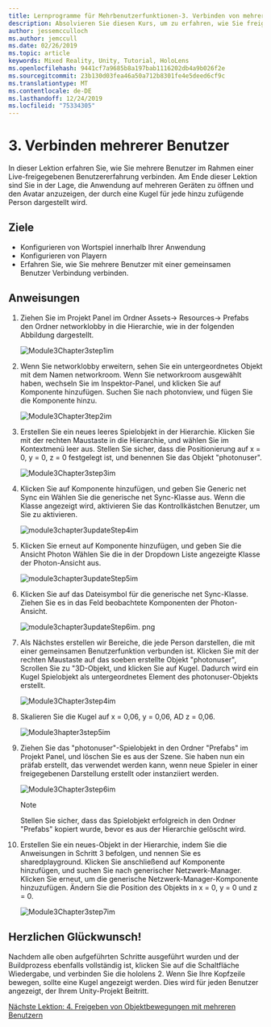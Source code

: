 ```yaml
---
title: Lernprogramme für Mehrbenutzerfunktionen-3. Verbinden von mehreren Benutzern
description: Absolvieren Sie diesen Kurs, um zu erfahren, wie Sie freigegebene Umgebungen mit mehreren Benutzern in einer hololens 2-Anwendung implementieren.
author: jessemcculloch
ms.author: jemccull
ms.date: 02/26/2019
ms.topic: article
keywords: Mixed Reality, Unity, Tutorial, HoloLens
ms.openlocfilehash: 9441cf7a9685b8a197bab1116202db4a9b026f2e
ms.sourcegitcommit: 23b130d03fea46a50a712b8301fe4e5deed6cf9c
ms.translationtype: MT
ms.contentlocale: de-DE
ms.lasthandoff: 12/24/2019
ms.locfileid: "75334305"
---
```

# <a name="3-connecting-multiple-users"></a>3. Verbinden mehrerer Benutzer

In dieser Lektion erfahren Sie, wie Sie mehrere Benutzer im Rahmen einer Live-freigegebenen Benutzererfahrung verbinden. Am Ende dieser Lektion sind Sie in der Lage, die Anwendung auf mehreren Geräten zu öffnen und den Avatar anzuzeigen, der durch eine Kugel für jede hinzu zufügende Person dargestellt wird.

## <a name="objectives"></a>Ziele

* Konfigurieren von Wortspiel innerhalb Ihrer Anwendung
* Konfigurieren von Playern
* Erfahren Sie, wie Sie mehrere Benutzer mit einer gemeinsamen Benutzer Verbindung verbinden.

## <a name="instructions"></a>Anweisungen

1. Ziehen Sie im Projekt Panel im Ordner Assets-> Resources-> Prefabs den Ordner networklobby in die Hierarchie, wie in der folgenden Abbildung dargestellt.

    ![Module3Chapter3step1im](images/module3chapter3step1im.PNG)

2. Wenn Sie networklobby erweitern, sehen Sie ein untergeordnetes Objekt mit dem Namen networkroom. Wenn Sie networkroom ausgewählt haben, wechseln Sie im Inspektor-Panel, und klicken Sie auf Komponente hinzufügen. Suchen Sie nach photonview, und fügen Sie die Komponente hinzu.

    ![Module3Chapter3tep2im](images/module3chapter3step2im.PNG)

3. Erstellen Sie ein neues leeres Spielobjekt in der Hierarchie. Klicken Sie mit der rechten Maustaste in die Hierarchie, und wählen Sie im Kontextmenü leer aus. Stellen Sie sicher, dass die Positionierung auf x = 0, y = 0, z = 0 festgelegt ist, und benennen Sie das Objekt "photonuser".

    ![Module3Chapter3step3im](images/module3chapter3step3im.PNG)

4. Klicken Sie auf Komponente hinzufügen, und geben Sie Generic net Sync ein Wählen Sie die generische net Sync-Klasse aus. Wenn die Klasse angezeigt wird, aktivieren Sie das Kontrollkästchen Benutzer, um Sie zu aktivieren.

    ![module3chapter3updateStep4im](images/module3chapter3updateStep4im.png)

5. Klicken Sie erneut auf Komponente hinzufügen, und geben Sie die Ansicht Photon Wählen Sie die in der Dropdown Liste angezeigte Klasse der Photon-Ansicht aus.

    ![module3chapter3updateStep5im](images/module3chapter3updateStep5im.png)

6. Klicken Sie auf das Dateisymbol für die generische net Sync-Klasse. Ziehen Sie es in das Feld beobachtete Komponenten der Photon-Ansicht.

    ![module3chapter3updateStep6im. png](images/module3chapter3updateStep6im.png)

7. Als Nächstes erstellen wir Bereiche, die jede Person darstellen, die mit einer gemeinsamen Benutzerfunktion verbunden ist. Klicken Sie mit der rechten Maustaste auf das soeben erstellte Objekt "photonuser", Scrollen Sie zu "3D-Objekt, und klicken Sie auf Kugel. Dadurch wird ein Kugel Spielobjekt als untergeordnetes Element des photonuser-Objekts erstellt.

    ![Module3Chapter3step4im](images/module3chapter3step4im.PNG)

8. Skalieren Sie die Kugel auf x = 0,06, y = 0,06, AD z = 0,06.

    ![Module3hapter3step5im](images/module3chapter3step5im.PNG)

9. Ziehen Sie das "photonuser"-Spielobjekt in den Ordner "Prefabs" im Projekt Panel, und löschen Sie es aus der Szene. Sie haben nun ein präfab erstellt, das verwendet werden kann, wenn neue Spieler in einer freigegebenen Darstellung erstellt oder instanziiert werden.

    ![Module3Chapter3step6im](images/module3chapter3step6im.PNG)

    >[!NOTE]
    >Stellen Sie sicher, dass das Spielobjekt erfolgreich in den Ordner "Prefabs" kopiert wurde, bevor es aus der Hierarchie gelöscht wird.

10. Erstellen Sie ein neues-Objekt in der Hierarchie, indem Sie die Anweisungen in Schritt 3 befolgen, und nennen Sie es sharedplayground. Klicken Sie anschließend auf Komponente hinzufügen, und suchen Sie nach generischer Netzwerk-Manager.  Klicken Sie erneut, um die generische Netzwerk-Manager-Komponente hinzuzufügen. Ändern Sie die Position des Objekts in x = 0, y = 0 und z = 0.

    ![Module3Chapter3step7im](images/module3chapter3step7im.PNG)

## <a name="congratulations"></a>Herzlichen Glückwunsch!

Nachdem alle oben aufgeführten Schritte ausgeführt wurden und der Buildprozess ebenfalls vollständig ist, klicken Sie auf die Schaltfläche Wiedergabe, und verbinden Sie die hololens 2. Wenn Sie Ihre Kopfzeile bewegen, sollte eine Kugel angezeigt werden. Dies wird für jeden Benutzer angezeigt, der Ihrem Unity-Projekt Beitritt.

[Nächste Lektion: 4. Freigeben von Objektbewegungen mit mehreren Benutzern](mrlearning-sharing(photon)-ch4.md)
